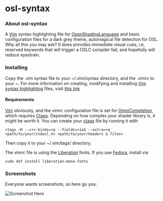# osl-syntax

### About osl-syntax

A [Vim][1] syntax highlighting file for [OpenShadingLanguage][2] and basic configuration files for a dark grey theme, automagical file detection for OSL.
Why all this you may ask? It does provides immediate visual cues, i.e, reserved keywords that will trigger a OSLC compiler fail, and hopefully will reduce eyestrain.

### Installing

Copy the .vim syntax file to your ~/.vim/syntax directory, and the .vimrc to your ~.
For more information on creating, modifying and installing [Vim][1] [syntax highlighting][3] files, visit [this link][4]

#### Requirements

[Vim][1] obviously, and the vimrc configuration file is set for [OmniCompletion][5], which requires [Ctags][6]. Depending on how complex your shader library is, it might be worth it. You can create your [ctags][6] file by running it with
```
ctags –R --c++-kinds=+p --fields=+iaS --extra=+q <path/to/your/stdosl.h> <path/to/your/headers & files>
```
Then copy it to your ~/.vim/tags/ directory.

The vimrc file is using the [Liberation][7] fonts. If you use [Fedora][8], install via
```
sudo dnf install liberation-mono-fonts
```

### Screenshots

Everyone wants screenshots, so here go you:

![Screenshot Here](/img/cap1.jpg?raw=true "Basic screenshot")

  [1]: http://www.vim.org/
  [2]: https://github.com/imageworks/OpenShadingLanguage
  [3]: http://vimdoc.sourceforge.net/htmldoc/syntax.html
  [4]: http://vim.wikia.com/wiki/Creating_your_own_syntax_files
  [5]: http://www.vim.org/scripts/script.php?script_id=1520
  [6]: http://ctags.sourceforge.net/
  [7]: https://fedorahosted.org/liberation-fonts/
  [8]: https://getfedora.org/
  
  
